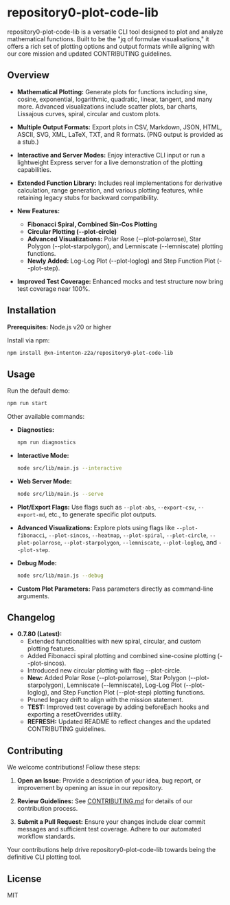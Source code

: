 # repository0-plot-code-lib

repository0-plot-code-lib is a versatile CLI tool designed to plot and analyze mathematical functions. Built to be the "jq of formulae visualisations," it offers a rich set of plotting options and output formats while aligning with our core mission and updated CONTRIBUTING guidelines.

## Overview

- **Mathematical Plotting:** Generate plots for functions including sine, cosine, exponential, logarithmic, quadratic, linear, tangent, and many more. Advanced visualizations include scatter plots, bar charts, Lissajous curves, spiral, circular and custom plots.

- **Multiple Output Formats:** Export plots in CSV, Markdown, JSON, HTML, ASCII, SVG, XML, LaTeX, TXT, and R formats. (PNG output is provided as a stub.)

- **Interactive and Server Modes:** Enjoy interactive CLI input or run a lightweight Express server for a live demonstration of the plotting capabilities.

- **Extended Function Library:** Includes real implementations for derivative calculation, range generation, and various plotting features, while retaining legacy stubs for backward compatibility.

- **New Features:**
  - **Fibonacci Spiral, Combined Sin-Cos Plotting**
  - **Circular Plotting (--plot-circle)**
  - **Advanced Visualizations:** Polar Rose (--plot-polarrose), Star Polygon (--plot-starpolygon), and Lemniscate (--lemniscate) plotting functions.
  - **Newly Added:** Log-Log Plot (--plot-loglog) and Step Function Plot (--plot-step).

- **Improved Test Coverage:** Enhanced mocks and test structure now bring test coverage near 100%.

## Installation

**Prerequisites:** Node.js v20 or higher

Install via npm:

```bash
npm install @xn-intenton-z2a/repository0-plot-code-lib
```

## Usage

Run the default demo:

```bash
npm run start
```

Other available commands:

- **Diagnostics:**
  ```bash
  npm run diagnostics
  ```

- **Interactive Mode:**
  ```bash
  node src/lib/main.js --interactive
  ```

- **Web Server Mode:**
  ```bash
  node src/lib/main.js --serve
  ```

- **Plot/Export Flags:**
  Use flags such as `--plot-abs`, `--export-csv`, `--export-md`, etc., to generate specific plot outputs.

- **Advanced Visualizations:**
  Explore plots using flags like `--plot-fibonacci`, `--plot-sincos`, `--heatmap`, `--plot-spiral`, `--plot-circle`, `--plot-polarrose`, `--plot-starpolygon`, `--lemniscate`, `--plot-loglog`, and `--plot-step`.

- **Debug Mode:**
  ```bash
  node src/lib/main.js --debug
  ```

- **Custom Plot Parameters:**
  Pass parameters directly as command-line arguments.

## Changelog

- **0.7.80 (Latest):**
  - Extended functionalities with new spiral, circular, and custom plotting features.
  - Added Fibonacci spiral plotting and combined sine-cosine plotting (--plot-sincos).
  - Introduced new circular plotting with flag --plot-circle.
  - **New:** Added Polar Rose (--plot-polarrose), Star Polygon (--plot-starpolygon), Lemniscate (--lemniscate), Log-Log Plot (--plot-loglog), and Step Function Plot (--plot-step) plotting functions.
  - Pruned legacy drift to align with the mission statement.
  - **TEST:** Improved test coverage by adding beforeEach hooks and exporting a resetOverrides utility.
  - **REFRESH:** Updated README to reflect changes and the updated CONTRIBUTING guidelines.

## Contributing

We welcome contributions! Follow these steps:

1. **Open an Issue:**
   Provide a description of your idea, bug report, or improvement by opening an issue in our repository.

2. **Review Guidelines:**
   See [CONTRIBUTING.md](./CONTRIBUTING.md) for details of our contribution process.

3. **Submit a Pull Request:**
   Ensure your changes include clear commit messages and sufficient test coverage. Adhere to our automated workflow standards.

Your contributions help drive repository0-plot-code-lib towards being the definitive CLI plotting tool.

## License

MIT
